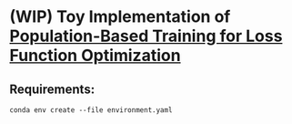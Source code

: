 # (WIP) Toy Implementation of [Population-Based Training for Loss Function Optimization](https://arxiv.org/abs/2002.04225)

## Requirements:
```console
conda env create --file environment.yaml
```
